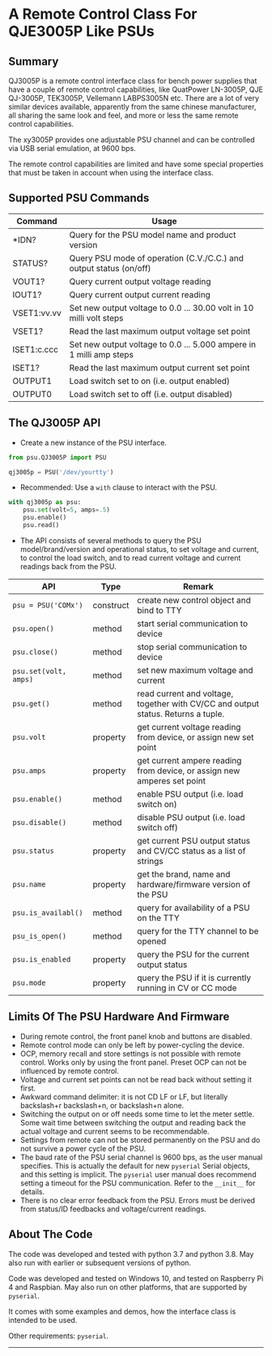 # A Remote Control Class For QJE3005P Like PSUs #

## Summary ##

QJ3005P is a remote control interface class for bench power
supplies that have a couple of
remote control capabilities, like QuatPower LN-3005P, QJE QJ-3005P, TEK3005P,
Vellemann LABPS3005N
etc. There are a lot of very similar devices available, apparently 
from the same chinese manufacturer,
all sharing the same look and feel, and more or less the same
remote control capabilities.

The xy3005P provides one adjustable PSU channel and can be controlled via
USB serial emulation, at 9600 bps.

The remote control capabilities are limited and have some special properties
that must be taken in account when using the interface class.

## Supported PSU Commands ##

Command | Usage
--- | ---
*IDN? | Query for the PSU model name and product version
STATUS? | Query PSU mode of operation (C.V./C.C.) and output status (on/off)
VOUT1? | Query current output voltage reading
IOUT1? | Query current output current reading
VSET1:vv.vv | Set new output voltage to 0.0 ... 30.00 volt in 10 milli volt steps
VSET1? | Read the last maximum output voltage set point
ISET1:c.ccc | Set new output voltage to 0.0 ... 5.000 ampere in 1 milli amp steps
ISET1? | Read the last maximum output current set point
OUTPUT1 | Load switch set to on (i.e. output enabled)
OUTPUT0 | Load switch set to off (i.e. output disabled)

## The QJ3005P API ##

- Create a new instance of the PSU interface.
```python
from psu.QJ3005P import PSU

qj3005p = PSU('/dev/yourtty')
```
- Recommended: Use a `with` clause to interact with the PSU.
```python
with qj3005p as psu:
    psu.set(volt=5, amps=.5)
    psu.enable()
    psu.read()
```
- The API consists of several methods to query the PSU
model/brand/version and operational status, to set
  voltage and current, to control the load switch, and
  to read current voltage and current readings back from
  the PSU.
  
API | Type | Remark
--- | --- | ---
`psu = PSU('COMx')` | construct | create new control object and bind to TTY
`psu.open()` | method | start serial communication to device
`psu.close()` | method | stop serial communication to device
`psu.set(volt, amps)` | method | set new maximum voltage and current
`psu.get()` | method | read current and voltage, together with CV/CC and output status. Returns a tuple.
`psu.volt` | property | get current voltage reading from device, or assign new set point
`psu.amps` | property | get current ampere reading from device, or assign new amperes set point
`psu.enable()` | method | enable PSU output (i.e. load switch on)
`psu.disable()` | method | disable PSU output (i.e. load switch off)
`psu.status` | property | get current PSU output status and CV/CC status as a list of strings
`psu.name` | property | get the brand, name and hardware/firmware version of the PSU
`psu.is_availabl()` | method | query for availability of a PSU on the TTY
`psu_is_open()` | method | query for the TTY channel to be opened
`psu.is_enabled` | property | query the PSU for the current output status
`psu.mode` | property | query the PSU if it is currently running in CV or CC mode

## Limits Of The PSU Hardware And Firmware ##

- During remote control, the front panel knob and buttons are disabled.
- Remote control mode can only be left by power-cycling the device.
- OCP, memory recall and store settings is not possible with remote control.
  Works only by using the front panel. Preset OCP can not be influenced
  by remote control.
- Voltage and current set points can not be read back without setting it
  first.
- Awkward command delimiter: it is not CD LF or LF, but literally backslash+r
  backslash+n, or backslash+n alone.
- Switching the output on or off needs some time to let the meter settle.
  Some wait time between switching the output and reading back the actual
  voltage and current seems to be recommendable.
- Settings from remote can not be stored permanently on the PSU and do not
  survive a power cycle of the PSU.
- The baud rate of the PSU serial channel is 9600 bps, as the user manual
  specifies. This is actually the default for new `pyserial` Serial objects,
  and this setting is implicit. The `pyserial` user manual does recommend 
  setting a timeout for the PSU communication.
  Refer to the `__init__` for details.
- There is no clear error feedback from the PSU. Errors must be derived from
  status/ID feedbacks and voltage/current readings.

## About The Code ##

The code was developed and tested with python 3.7 and python 3.8. May also run with
earlier or subsequent versions of python.

Code was developed and tested on Windows 10, and tested on Raspberry Pi 4 and Raspbian.
May also run on other platforms, that are supported by `pyserial`.

It comes with some examples and demos, how the interface class is
intended to be used.

Other requirements: `pyserial`.

---
